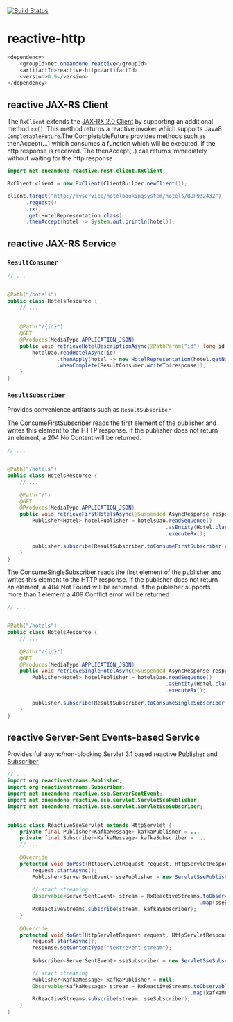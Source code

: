 [![Build Status](https://travis-ci.org/1and1/reactive.svg)](https://travis-ci.org/1and1/reactive)

# reactive-http
``` java
<dependency>
    <groupId>net.oneandone.reactive</groupId>
    <artifactId>reactive-http</artifactId>
    <version>0.9</version>
</dependency>
```

## reactive JAX-RS Client
The `RxClient` extends the [JAX-RX 2.0 Client](http://docs.oracle.com/javaee/7/api/javax/ws/rs/client/Client.html) by supporting an additional method `rx()`. This method returns a reactive invoker which supports  Java8 `CompletableFuture`.The CompletableFuture provides methods such as thenAccept(...) which consumes a function which will be executed, if the http response is received. The thenAccept(..) call returns immediately without waiting for the http response         

``` java
import net.oneandone.reactive.rest.client.RxClient;

RxClient client = new RxClient(ClientBuilder.newClient());

client.target("http://myservice/hotelbookingsystem/hotels/BUP932432")
      .request()
	  .rx()        
      .get(HotelRepresentation.class)
      .thenAccept(hotel -> System.out.println(hotel));
```


## reactive JAX-RS Service

### `ResultConsumer`

``` java
// ...


@Path("/hotels")
public class HotelsResource {
    // ...    
    
    
    @Path("/{id}")
    @GET
    @Produces(MediaType.APPLICATION_JSON)
    public void retrieveHotelDescriptionAsync(@PathParam("id") long id, @Suspended AsyncResponse response) {
        hotelDao.readHotelAsync(id)
                .thenApply(hotel -> new HotelRepresentation(hotel.getName(), hotel.getDescription()))
                .whenComplete(ResultConsumer.writeTo(response));
    }
}
```


### `ResultSubscriber`
Provides convenience artifacts such as `ResultSubscriber`

The ConsumeFirstSubscriber reads the first element of the publisher and writes this element to the HTTP response. 
If the publisher does not return an element, a 204 No Content will be returned.

``` java
// ...


@Path("/hotels")
public class HotelsResource {
    // ...    
    
    @Path("/")
    @GET
    @Produces(MediaType.APPLICATION_JSON)
    public void retrieveFirstHotelsAsync(@Suspended AsyncResponse response) {
    	Publisher<Hotel> hotelPublisher = hotelsDao.readSequence()
        		                                   .asEntity(Hotel.class)
												   .executeRx();

        publisher.subscribe(ResultSubscriber.toConsumeFirstSubscriber(response));
    }
}
```


The ConsumeSingleSubscriber reads the first element of the publisher and writes this element to the HTTP response. 
If the publisher does not return an element, a 404 Not Found will be returned. If the publisher supports more than 1 element a
409 Conflict error will be returned

``` java
// ...


@Path("/hotels")
public class HotelsResource {
    // ...    
    
    @Path("/{id}")
    @GET
    @Produces(MediaType.APPLICATION_JSON)
    public void retrieveSingleHotelAsync(@Suspended AsyncResponse response) {
    	Publisher<Hotel> hotelPublisher = hotelsDao.readSequence()
        		                                   .asEntity(Hotel.class)
												   .executeRx();

        publisher.subscribe(ResultSubscriber.toConsumeSingleSubscriber(response));  
    }
}
```


## reactive Server-Sent Events-based Service
Provides full async/non-blocking Servlet 3.1 based reactive [Publisher](http://www.reactive-streams.org) and [Subscriber](http://www.reactive-streams.org) 

``` java
// ...    
import org.reactivestreams.Publisher;
import org.reactivestreams.Subscriber;
import net.oneandone.reactive.sse.ServerSentEvent;
import net.oneandone.reactive.sse.servlet.ServletSsePublisher;
import net.oneandone.reactive.sse.servlet.ServletSseSubscriber;


public class ReactiveSseServlet extends HttpServlet {
    private final Publisher<KafkaMessage> kafkaPublisher = ...
	private final Subscriber<KafkaMessage> kafkaSubscriber = ... 
    // ...    
    
    @Override
    protected void doPost(HttpServletRequest request, HttpServletResponse response) throws ServletException, IOException {
        request.startAsync();
        Publisher<ServerSentEvent> ssePublisher = new ServletSsePublisher(request.getInputStream());
        
        // start streaming
        Observable<ServerSentEvent> stream = RxReactiveStreams.toObservable(ssePublisher)
                                                              .map(sseEvent -> KafkaMessage.newMessage().data(sseEvent.getData()));
        RxReactiveStreams.subscribe(stream, kafkaSubscriber);
    }
    
    @Override
    protected void doGet(HttpServletRequest request, HttpServletResponse response) throws ServletException, IOException {
        request.startAsync();
        response.setContentType("text/event-stream");
        
	    Subscriber<ServerSentEvent> sseSubscriber = new ServletSseSubscriber(response.getOutputStream());

		// start streaming         
        Publisher<KafkaMessage> kafkaPublisher = null;
        Observable<KafkaMessage> stream = RxReactiveStreams.toObservable(kafkaPublisher)
                                                           .map(kafkaMessage -> ServerSentEvent.newEvent().data(kafkaMessage.getData()));
        RxReactiveStreams.subscribe(stream, sseSubscriber);
    }
}
```

